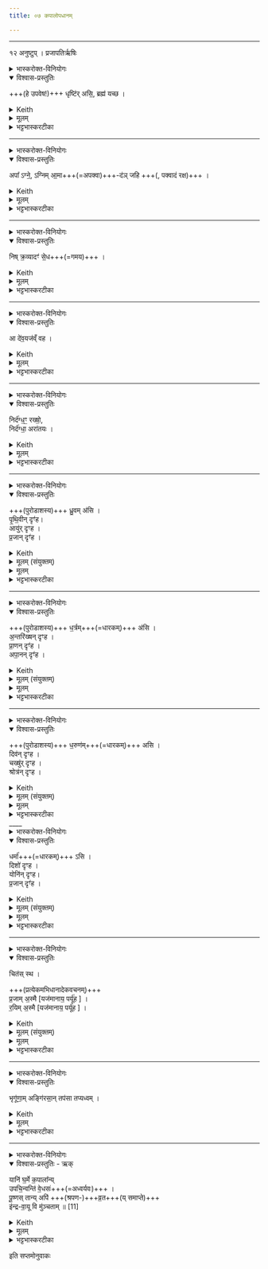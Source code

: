 ```yaml
---
title: ०७ कपालोपधानम्

---
```

____
१२ अनुष्टुप् ।  प्रजापतिर्ऋषिः

<details><summary>भास्करोक्त-विनियोगः</summary>

धृष्टिमादत्ते
</details>

<details open><summary>विश्वास-प्रस्तुतिः</summary>

+++(हे उपवेष!)+++ धृष्टि॑र् असि॒, ब्रह्म॑ यच्छ ।
</details>

<details><summary>Keith</summary>

Bold art thou, support our prayer.
</details>

<details><summary>मूलम्</summary>

धृष्टि॑रसि॒ ब्रह्म॑ यच्छ ।
</details>

<details><summary>भट्टभास्करटीका</summary>

1धृष्टिमादत्ते - धृष्टिरिति ॥ धृष्टिरुपवेषः । धृष्टिर्धर्षणे समर्थासि शत्रूणाम् । अतो ब्रह्म हविर्लक्षणमन्नं यच्छ देहि । किं हि नाम त्वया न शक्यते कर्तुमिति ॥
</details>


____

<details><summary>भास्करोक्त-विनियोगः</summary>

गार्हपत्यमभिमन्त्रयते
</details>

<details open><summary>विश्वास-प्रस्तुतिः</summary>

अपा᳚ ऽग्ने॒, ऽग्निम् आ॒मा+++(=अपक्वा)+++-द॑ञ् जहि +++(, पक्वादं रक्ष)+++ ।
</details>

<details><summary>Keith</summary>

O Agni, drive off the fire that eats raw flesh,
</details>

<details><summary>मूलम्</summary>

अपा᳚ऽग्ने॒ऽग्निमा॒माद॑ञ्जहि ।
</details>

<details><summary>भट्टभास्करटीका</summary>

2गार्हपत्यमभिमन्त्रयते - अपेति ॥ हे अग्ने गार्हपत्य यस्त्वयि आमात् अग्निः तं जहि नाशय । आमात् अपक्वाशी हविषो विनाशकः । 'अदोऽनन्ने' (पा.सू. 3.2.68) इति विट्प्रत्ययः । कृदुत्तरपदप्रकृतिस्वरत्वम् (पा.सू. 6.2.139) ॥
</details>


____

<details><summary>भास्करोक्त-विनियोगः</summary>

अङ्गारं निरस्यति
</details>

<details open><summary>विश्वास-प्रस्तुतिः</summary>

निष् क्र॒व्यादꣳ॑ से॒ध+++(=गमय)+++ ।
</details>

<details><summary>Keith</summary>

send away the corpse-eating one
</details>

<details><summary>मूलम्</summary>

निष्क्र॒व्यादꣳ॑ से॒ध ।
</details>

<details><summary>भट्टभास्करटीका</summary>

3अङ्गारं निरस्यति - निरिति ॥ क्रव्यादं अग्निं निस्सेध निष्कृष्य बहिरपनय । षिधू गत्यां, भौवादिकः । आममांसभक्षकः क्रव्यात् चिताग्निः । 'क्रव्ये च' (पा.सू. 3.2.69) इति विट्प्रत्ययः, पूर्वपदप्रकृतिस्वरत्वम् ॥
</details>



____

<details><summary>भास्करोक्त-विनियोगः</summary>

अङ्गारम् अन्यम् आवर्तयति
</details>

<details open><summary>विश्वास-प्रस्तुतिः</summary>

आ दे॑व॒यज॑व्ँ वह ।
</details>

<details><summary>Keith</summary>

bring hither the fire that sacrifices to the gods.
</details>

<details><summary>मूलम्</summary>

आ दे॑व॒यज॑व्ँवह ।
</details>

<details><summary>भट्टभास्करटीका</summary>

4अङ्गारमन्यमावर्तयति – एति  +++(आ इति इति च्छेदः)+++ ॥ देवान् यजतीति देवयट्, हविषां सम्यक्सम्पादकः । 'अन्येभ्योपि दृश्यते' (पा.सू. 3.2.178) इति क्विप्प्रत्ययः । स एव प्रकृतिस्वरः । देवयजं अग्निम् आवह आनय । 'य एवामात्क्रव्यात्' (तै.ब्रा. 3.2.7) इत्यादि ब्राह्मणम् ॥
</details>


____

<details><summary>भास्करोक्त-विनियोगः</summary>

अङ्गारम् अधिवर्तयति
</details>

<details open><summary>विश्वास-प्रस्तुतिः</summary>

निर्द॑ग्ध॒ꣳ॒ रख्षो॒,  
निर्द॑ग्धा॒ अरा॑तयः ।
</details>

<details><summary>Keith</summary>

The Raksas is burnt, the evil spirits are burnt.

</details>

<details><summary>मूलम्</summary>

निर्द॑ग्ध॒ꣳ॒ रख्षो॒ निर्द॑ग्धा॒ अरा॑तयः ।
</details>

<details><summary>भट्टभास्करटीका</summary>

5अङ्गारमधिवर्तयति - निर्दग्धमिति ॥ प्रत्युष्टादिना व्याख्यातम् (तै.सं. 1.1.2) ।  
'अग्निवत्युपदधाति' (तै.ब्रा. 3.2.7) इत्यादि ब्राह्मणम् ॥

<div class="js_include" url="/vedAH_yajuH/taittirIyam/saMhitA/yajuH/sarva-prastutiH/1/1/02_barhirAstaraNam/raxorAtI.md"  newLevelForH1="5" includeTitle="false"> </div>  
</details>

____

<details><summary>भास्करोक्त-विनियोगः</summary>

मध्यमं कपालम् उपदधाति
</details>

<details open><summary>विश्वास-प्रस्तुतिः</summary>

+++(पुरोडाशस्य)+++ ध्रु॒वम् अ॑सि ।  
पृ॒थि॒वीन् दृꣳ॑ह।  
आयु॑र् दृꣳह ।  
प्र॒जान् दृꣳ॑ह ।  
</details>

<details><summary>Keith</summary>

Thou art firm; make firm the earth, make life firm, make offspring firm, 
</details>

<details><summary>मूलम् (संयुक्तम्)</summary>

ध्रु॒वम॑सि पृथि॒वीन्दृ॒ꣳ॒हायु॑र्दृꣳह प्र॒जान्दृꣳ॑ह सजा॒तान॒स्मै यज॑मानाय॒ पर्यू॑ह
</details>

<details><summary>मूलम्</summary>

ध्रु॒वम् अ॑सि ।  
पृ॒थि॒वीन् दृꣳ॑ह।  
आयु॑र् दृꣳह ।  
प्र॒जान् दृꣳ॑ह ।
</details>

<details><summary>भट्टभास्करटीका</summary>

6मध्यमं कपालमुपदधाति - ध्रुवमिति ॥ ध्रुवं निश्चलं मध्यमं सर्वकपालानामसि । सर्वं तद्वत् ।

पृथिवीं दृंह दृढां कुरु । दृह दृहि वृद्धौ, अन्तर्भावितण्यर्थः । पृथिवीशब्दो ङीषन्तोऽन्तोदात्तः ।


यजमानस्यायुः प्रजां च दृंह । प्रजाशब्दः कृदुत्तरप्रकृतिस्वरेण (पा.सू. 6.2.139) अन्तोदात्तः ।
</details>


<div class="js_include" url="/vedAH_yajuH/taittirIyam/saMhitA/yajuH/sarva-prastutiH/1/1/07_kapAlopadhAnam/sajAtAn.md"  newLevelForH1="5" includeTitle="false"> </div>  



____

<details><summary>भास्करोक्त-विनियोगः</summary>

पूर्वार्धमुपदधाति
</details>

<details open><summary>विश्वास-प्रस्तुतिः</summary>

+++(पुरोडाशस्य)+++ ध॒र्त्रम्+++(=धारकम्)+++ अ॑सि ।    
अ॒न्तरि॑ख्षन् दृꣳह ।    
प्रा॒णन् दृꣳ॑ह ।  
अपा॒नन् दृꣳ॑ह ।   
</details>

<details><summary>Keith</summary>

Thou art a supporter, make firm the atmosphere, make expiration firm, make inspiration firm
</details>

<details><summary>मूलम् (संयुक्तम्)</summary>

ध॒र्त्रम॑स्य॒न्तरि॑ख्षन्दृꣳह प्रा॒णन्दृꣳ॑हापा॒नन्दृꣳ॑ह सजा॒तान॒स्मै यज॑मानाय॒ पर्यू॑ह
</details>

<details><summary>मूलम्</summary>

ध॒र्त्रम॑सि ।    
अ॒न्तरि॑ख्षन्दृꣳह ।    
प्रा॒णन्दृꣳ॑ह ।  
अपा॒नन्दृꣳ॑ह ।
</details>

<details><summary>भट्टभास्करटीका</summary>

7पूर्वार्धमुपदधाति - धर्त्रमिति ॥ धर्त्रं धारकं पुरस्तात्पुरोडाशस्यासि । 'धृञ् धारणे', 'गुधृविपचि' (उ.सू. 606) इत्यादिना त्रप्रत्ययः । अन्तरिक्षादिकं दृंह निश्चलं धारय ।

- [दृंह दृढां कुरु । दृह दृहि वृद्धौ, अन्तर्भावितण्यर्थः]

प्राणापानशब्दौ थाथादिस्वरेण (पा.सू. 6.2.144) अन्तोदात्तौ ।  समानमन्यत् ॥
</details>


<div class="js_include" url="/vedAH_yajuH/taittirIyam/saMhitA/yajuH/sarva-prastutiH/1/1/07_kapAlopadhAnam/sajAtAn.md"  newLevelForH1="5" includeTitle="false"> </div>  

____

<details><summary>भास्करोक्त-विनियोगः</summary>

अपरार्धमुपदधाति
</details>

<details open><summary>विश्वास-प्रस्तुतिः</summary>

+++(पुरोडाशस्य)+++ ध॒रुण॑म्+++(=धारकम्)+++ असि ।  
दिव॑न् दृꣳह ।  
चख्षु॑र् दृꣳह ।  
श्रोत्र॑न् दृꣳह ।  
</details>

<details><summary>Keith</summary>

Thou are supporting, make the heaven firm, make the eye [1] firm, make the ear firm, 
</details>

<details><summary>मूलम् (संयुक्तम्)</summary>

ध॒रुण॑मसि॒ दिव॑न्दृꣳह॒ चख्षुः॑ [10]दृ॒ꣳ॒ह॒ श्रोत्र॑न्दृꣳह सजा॒तान॒स्मै यज॑मानाय॒ पर्यू॑ह
</details>

<details><summary>मूलम्</summary>

ध॒रुण॑मसि ।  
दिव॑न्दृꣳह ।  
चख्षु॑र्दृꣳह ।  
श्रोत्र॑न्दृꣳह ।
</details>

<details><summary>भट्टभास्करटीका</summary>

8अपरार्धमुपदधाति - धरुणमिति ॥ धरुणं धारकं अपरतः पुरोडाशस्यासि । 'धारेर्णिलुक्च' इति उनन्प्रत्ययः । तत्त्वं द्युप्रभृतीनि दृंह । समानमन्यत् ।

- [दृंह दृढां कुरु । दृह दृहि वृद्धौ, अन्तर्भावितण्यर्थः]
</details>


<div class="js_include" url="/vedAH_yajuH/taittirIyam/saMhitA/yajuH/sarva-prastutiH/1/1/07_kapAlopadhAnam/sajAtAn.md"  newLevelForH1="5" includeTitle="false"> </div>  
____

<details><summary>भास्करोक्त-विनियोगः</summary>

दक्षिणार्धमुपदधाति
</details>

<details open><summary>विश्वास-प्रस्तुतिः</summary>

धर्मा॑+++(=धारकम्)+++ ऽसि ।  
दिशो॑ दृꣳह ।  
योनि॑न् दृꣳह।  
प्र॒जान् दृꣳ॑ह ।  
</details>

<details><summary>Keith</summary>

Thou art a support, make the quarters firm, make the organ firm, make offspring firm, 

</details>


<details><summary>मूलम् (संयुक्तम्)</summary>

धर्मा॑ऽसि॒ दिशो॑ दृꣳह॒ योनि॑न्दृꣳह प्र॒जान्दृꣳ॑ह सजा॒तान॒स्मै यज॑मानाय॒ पर्यू॑ह-
</details>


<details><summary>मूलम्</summary>

धर्मा॑ऽसि ।  
दिशो॑ दृꣳह ।  
योनि॑न्दृꣳह।  
प्र॒जान्दृꣳ॑ह ।
</details>

<details><summary>भट्टभास्करटीका</summary>

9दक्षिणार्धमुपदधाति - धर्मेति ॥ धर्म धारकं दक्षिणतः पुरोडाशस्यासि । ध्रिञो मनिन् । अत्र तु प्रजननशक्तिः प्रजा ॥

- [दृंह दृढां कुरु । दृह दृहि वृद्धौ, अन्तर्भावितण्यर्थः]
</details>


<div class="js_include" url="/vedAH_yajuH/taittirIyam/saMhitA/yajuH/sarva-prastutiH/1/1/07_kapAlopadhAnam/sajAtAn.md"  newLevelForH1="5" includeTitle="false"> </div>  

____

<details><summary>भास्करोक्त-विनियोगः</summary>

अन्यान्य् उपदधाति
</details>

<details open><summary>विश्वास-प्रस्तुतिः</summary>

चित॑स् स्थ ।  

+++(प्रत्येकमभिधानादेकवचनम्)+++  
प्र॒जाम् अ॒स्मै [यज॑मानाय॒ पर्यू॑ह ] ।  
र॒यिम् अ॒स्मै  [यज॑मानाय॒ पर्यू॑ह ] ।  
</details>

<details><summary>Keith</summary>

Ye are gatherers, bring offspring to this sacrificer, wealth to him,
</details>


<details><summary>मूलम् (संयुक्तम्)</summary>

चित॑स्स्थ प्र॒जाम॒स्मै र॒यिम॒स्मै स॑जा॒तान॒स्मै यज॑मानाय॒ पर्यू॑ह
</details>

<details><summary>मूलम्</summary>

चित॑स्स्थ ।  
प्र॒जाम् अ॒स्मै [यज॑मानाय॒ पर्यू॑ह ] ।  
र॒यिम् अ॒स्मै  [यज॑मानाय॒ पर्यू॑ह ] ।
</details>

<details><summary>भट्टभास्करटीका</summary>

10अन्यान्युपदधाति - चित इति ॥ चीयन्ते उपचीयन्ते इति चितः चितयः । यस्माच्चितः स्थ, तस्मादस्य यजमानस्य प्रजार्थं पर्यूहत परितश्चिनुत । प्रत्येकमभिधानादेकवचनम् । शिष्टं स्पष्टम् ॥
</details>


<div class="js_include" url="/vedAH_yajuH/taittirIyam/saMhitA/yajuH/sarva-prastutiH/1/1/07_kapAlopadhAnam/sajAtAn.md"  newLevelForH1="5" includeTitle="false"> </div>  

____

<details><summary>भास्करोक्त-विनियोगः</summary>

अङ्गारैरभिवासयति
</details>

<details open><summary>विश्वास-प्रस्तुतिः</summary>

भृगू॑णा॒म् अङ्गि॑रसा॒न् तप॑सा तप्यध्वम् ।
</details>

<details><summary>Keith</summary>

Be ye heated with the heat of the Bhrgus and the Angirases.
</details>

<details><summary>मूलम्</summary>

भृगू॑णा॒मङ्गि॑रसा॒न्तप॑सा तप्यध्वम् ।
</details>

<details><summary>भट्टभास्करटीका</summary>

11अङ्गारैरभिवासयति - भृगूणामिति ॥ भृगवोङ्गिरसश्च तपस्विनः प्रसिद्धाः । तेषां तपसा तप्यध्वं तप्तानि भवत । कर्मणि लकारः । 'देवतानामेव' (तै.ब्रा. 3.2.7) इत्यादि ब्राह्मणम् ॥
</details>



____

<details><summary>भास्करोक्त-विनियोगः</summary>

कपालानि विमुञ्चति
</details>

<details open><summary>विश्वास-प्रस्तुतिः - ऋक्</summary>

यानि॑ घ॒र्मे क॒पाला᳚न्य्  
उपचि॒न्वन्ति॑ वे॒धसः॑+++(=अध्वर्यवः)+++ ।  
पू॒ष्णस् तान्य् अपि॑ +++(श्रपण-)+++व्र॒त+++(य् समाप्ते)+++  
इ॑न्द्र-वा॒यू वि मु॑ञ्चताम् ॥ [11]   
</details>

<details><summary>Keith</summary>

The potsherds which wise men collect for the cauldron, these are in Pusan's guardianship. Lot Indra and Vayu set them free.

</details>

<details><summary>मूलम्</summary>

यानि॑ घ॒र्मे क॒पाला᳚न्युपचि॒न्वन्ति॑ वे॒धसः॑ ।  
पू॒ष्णस्तान्यपि॑ व्र॒त इ॑न्द्रवा॒यू वि मु॑ञ्चताम् ॥ [11]
</details>

<details><summary>भट्टभास्करटीका</summary>

12कपालानि विमुञ्चति - यानीति ॥ इष्टिसंस्थानकालभाविनोपि विमोकमन्त्रस्य प्रासङ्गिकमिहाम्नानम् । इयं चतुष्पदानुष्टुप् ; यणादेशाकरणेन प्रथमतृतीयौ पूरणीयौ । विधायको वेधाः अध्वर्युः । विध विधाने, असुन्प्रत्ययः (उ.सू. 664) । उञ्छादित्वात् (पा.सू. 6.1.160) अन्तोदात्तः, व्यत्ययेन बहुवचनम्, एको ह्यध्वर्युरुपदधाति । यानि कपालानि घर्मे अङ्गारे वेधसः उपचिन्वन्ति उपहितवन्तः । वर्तमानसामीप्ये लट् (पा.सू. 3.3.131) । तानि कपालानि इन्द्रवायू विमुञ्चताम्; ध्रुवमसीत्यादिमन्त्रैरुपहितानां तावेव विमोचकाविति भावः ।  
'नोत्तरपदेनुदात्तादौ' (पा.सू. 6.2.142) इत्युभयपदप्रकृतिस्वरत्वे निषिद्धे समासान्तोदात्तत्वम् । किमुपधानं विमोकार्थं ? इत्यत आह - पूष्णः पोषकस्याग्नेः । उदात्तनिवृत्तिस्वरेण (पा.सू. 6.1.161) विभक्तेरुदात्तत्वम् । तस्य व्रते हविश्श्रपणलक्षणे कर्मणि अपीते समाप्ते इदानीं विमुञ्चतामिति । 'सं ते मनसा मनः' (तै.सं. 1.3.10) इत्यादिवदपीत्युपसर्गश्रुतेर्योग्यं क्रियापदमध्याह्रियते । उपचिन्वन्तीत्यत्र 'सतिशिष्टेपि विकरणस्वरो लसार्वधातुकस्वरं न बाधते' इति वचनाल्लसार्वधातुकाद्युदात्तत्वम् । 'चतुष्पदयर्चा' (तै.ब्रा. 3.2.7) इत्यादि ब्राह्मणम् ॥

</details>


इति सप्तमोनुवाकः
